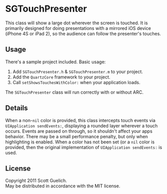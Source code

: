 # SGTouchPresenter

This class will show a large dot wherever the screen is touched. It is primarily
designed for doing presentations with a mirrored iOS device (iPhone 4S or iPad 2),
so the audience can follow the presenter's touches.

## Usage

There's a sample project included. Basic usage:

  1. Add `SGTouchPresenter.h` & `SGTouchPresenter.m` to your project.
  2. Add the `QuartzCore` framework to your project.
  3. Call `setShowsTouchesWithColor:` when your application loads.

The `SGTouchPresenter` class will run correctly with or without ARC.

## Details

When a non-`nil` color is provided, this class intercepts touch events via
`UIApplication sendEvents:`, displaying a rounded layer wherever a touch occurs.
Events are passed on through, so it shouldn't affect your apps behavior.
There may be a small performance penalty, but only when highlighting is enabled.
When a color has not been set (or a `nil` color is provided, then the original
implementation of `UIApplication sendEvents:` is used.

## License

Copyright 2011 Scott Guelich.  
May be distributed in accordance with the MIT license.

